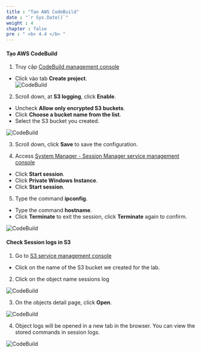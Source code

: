 ```yaml
---
title : "Tạo AWS CodeBuild"
date : "`r Sys.Date()`"
weight : 4
chapter : false
pre : " <b> 4.4 </b> "
---
```


#### Tạo AWS CodeBuild

1. Truy cập [CodeBuild management console](https://eu-west-2.console.aws.amazon.com/codesuite/codebuild)
  + Click vào tab **Create project**.  
![CodeBuild](/images/4.s3/010-s3.png)

2. Scroll down, at **S3 logging**, click **Enable**.
  + Uncheck **Allow only encrypted S3 buckets**.
  + Click **Choose a bucket name from the list**.
  + Select the S3 bucket you created.
  
![CodeBuild](/images/4.s3/011-s3.png)

3. Scroll down, click **Save** to save the configuration.

4. Access [System Manager - Session Manager service management console](https://console.aws.amazon.com/systems-manager/session-manager)
  + Click **Start session**.
  + Click **Private Windows Instance**.
  + Click **Start session**.

5. Type the command **ipconfig**.
  + Type the command **hostname**.
  + Click **Terminate** to exit the session, click **Terminate** again to confirm.

![CodeBuild](/images/4.s3/012-s3.png)


#### Check **Session logs** in **S3**

1. Go to [S3 service management console](https://s3.console.aws.amazon.com/s3/home)
  + Click on the name of the S3 bucket we created for the lab.

2. Click on the object name sessions log

![CodeBuild](/images/4.s3/013-s3.png)

3. On the objects detail page, click **Open**.

![CodeBuild](/images/4.s3/014-s3.png)

4. Object logs will be opened in a new tab in the browser. You can view the stored commands in session logs.

![CodeBuild](/images/4.s3/015-s3.png)